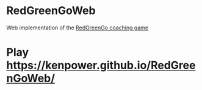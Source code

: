 # RedGreenGoWeb

Web implementation of the [RedGreenGo coaching game](https://github.com/redgreengo) 

# Play https://kenpower.github.io/RedGreenGoWeb/
